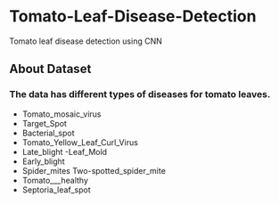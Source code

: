 # Tomato-Leaf-Disease-Detection
Tomato leaf disease detection using CNN

## About Dataset
### The data has different types of diseases for tomato leaves.


- Tomato_mosaic_virus
- Target_Spot
- Bacterial_spot
- Tomato_Yellow_Leaf_Curl_Virus
- Late_blight
-Leaf_Mold
- Early_blight
- Spider_mites Two-spotted_spider_mite
- Tomato___healthy
- Septoria_leaf_spot

